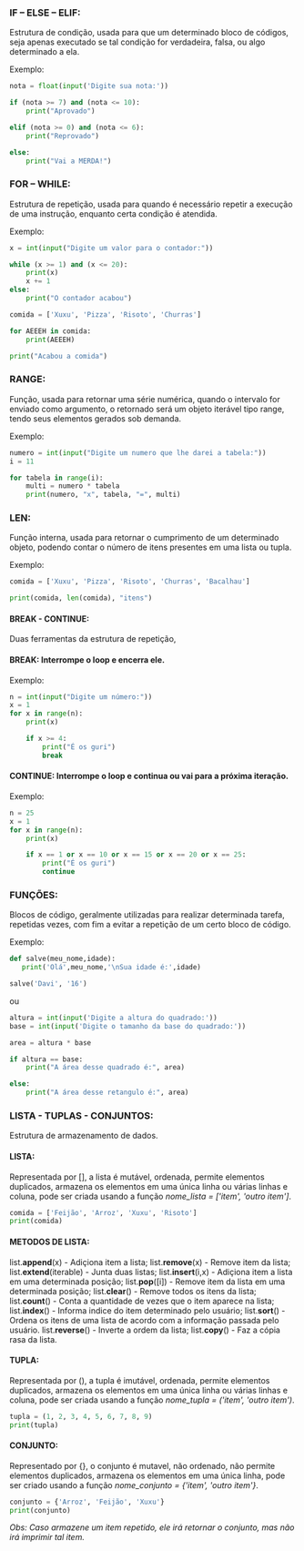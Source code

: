 ### **IF – ELSE – ELIF**: 
Estrutura de condição, usada para que um determinado bloco de códigos, seja apenas executado se tal condição for verdadeira, falsa, ou algo determinado a ela.

Exemplo: 
```python
nota = float(input('Digite sua nota:'))

if (nota >= 7) and (nota <= 10):
	print("Aprovado")

elif (nota >= 0) and (nota <= 6):
	print("Reprovado")

else:
	print("Vai a MERDA!")
```


### **FOR – WHILE**: 
Estrutura de repetição, usada para quando é necessário repetir a execução de uma instrução, enquanto certa condição é atendida.

Exemplo: 
```python
x = int(input("Digite um valor para o contador:"))

while (x >= 1) and (x <= 20):
	print(x)
	x += 1
else:
	print("O contador acabou")
```
```python
comida = ['Xuxu', 'Pizza', 'Risoto', 'Churras']

for AEEEH in comida:
	print(AEEEH)

print("Acabou a comida")
```


### **RANGE**: 
Função, usada para retornar uma série numérica, quando o intervalo for enviado como argumento, o retornado será um objeto iterável tipo range, tendo seus elementos gerados sob demanda. 

Exemplo: 
```python
numero = int(input("Digite um numero que lhe darei a tabela:"))
i = 11

for tabela in range(i):
	multi = numero * tabela
	print(numero, "x", tabela, "=", multi)
```


### **LEN**: 
Função interna, usada para retornar o cumprimento de um determinado objeto, podendo contar o número de itens presentes em uma lista ou tupla.

Exemplo: 
```python
comida = ['Xuxu', 'Pizza', 'Risoto', 'Churras', 'Bacalhau']

print(comida, len(comida), "itens")
```


#### **BREAK - CONTINUE**:
Duas ferramentas da estrutura de repetição, 

#### **BREAK**: Interrompe o loop e encerra ele.

Exemplo:
```python
n = int(input("Digite um número:"))
x = 1
for x in range(n):
	print(x)

	if x >= 4:
		print("É os guri")
		break
```

#### **CONTINUE**: Interrompe o loop e continua ou vai para a próxima iteração.

Exemplo:
```python
n = 25
x = 1
for x in range(n):
	print(x)

	if x == 1 or x == 10 or x == 15 or x == 20 or x == 25:
		print("É os guri")
		continue
```


### **FUNÇÕES**:
Blocos de código, geralmente utilizadas para realizar determinada tarefa, repetidas vezes, com fim a evitar a repetição de um certo bloco de código.

Exemplo: 
```python
def salve(meu_nome,idade):
   print('Olá',meu_nome,'\nSua idade é:',idade)

salve('Davi', '16')
```

ou

```python
altura = int(input('Digite a altura do quadrado:'))
base = int(input('Digite o tamanho da base do quadrado:'))

area = altura * base

if altura == base:
	print("A área desse quadrado é:", area)

else:
	print("A área desse retangulo é:", area)
```


### **LISTA - TUPLAS - CONJUNTOS**: 
Estrutura de armazenamento de dados.

#### LISTA:
Representada por [], a lista é mutável, ordenada, permite elementos duplicados, armazena os elementos em uma única linha ou várias linhas e coluna, pode ser criada usando a função *nome_lista = ['item', 'outro item']*.

```python 
comida = ['Feijão', 'Arroz', 'Xuxu', 'Risoto']
print(comida)
```

#### METODOS DE LISTA:

list.**append**(x) - Adiçiona item a lista;
list.**remove**(x) - Remove item da lista;
list.**extend**(iterable) - Junta duas listas;
list.**insert**(i,x) - Adiçiona item a lista em uma determinada posição;
list.**pop**([i]) - Remove item da lista em uma determinada posição;
list.**clear**() - Remove todos os itens da lista;
list.**count**() - Conta a quantidade de vezes que o item aparece na lista;
list.**index**() - Informa indice do item determinado pelo usuário;
list.**sort**() - Ordena os itens de uma lista de acordo com a informação passada pelo usuário.
list.**reverse**() - Inverte a ordem da lista;
list.**copy**() - Faz a cópia rasa da lista.

#### TUPLA:
Representada por (), a tupla é imutável, ordenada, permite elementos duplicados, armazena os elementos em uma única linha ou várias linhas e coluna, pode ser criada usando a função *nome_tupla = ('item', 'outro item')*.

```python 
tupla = (1, 2, 3, 4, 5, 6, 7, 8, 9)
print(tupla)
```

#### CONJUNTO:
Representado por {}, o conjunto é mutavel, não ordenado, não permite elementos duplicados, armazena os elementos em uma única linha, pode ser criado usando a função *nome_conjunto = {'item', 'outro item'}*.

```python
conjunto = {'Arroz', 'Feijão', 'Xuxu'}
print(conjunto)
```

*Obs: Caso armazene um item repetido, ele irá retornar o conjunto, mas não irá imprimir tal item.*